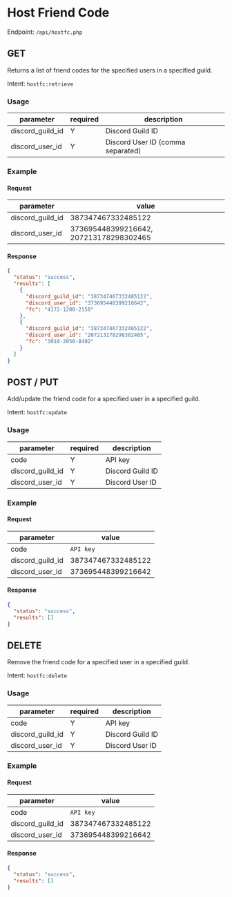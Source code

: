 # Host Friend Code
Endpoint: `/api/hostfc.php`

## GET
Returns a list of friend codes for the specified users in a specified guild.

Intent: `hostfc:retrieve`

### Usage

| parameter        | required | description                       |
| ---------------- | -------- | --------------------------------- |
| discord_guild_id | Y        | Discord Guild ID                  |
| discord_user_id  | Y        | Discord User ID (comma separated) |

### Example

#### Request

| parameter        | value                                  |
| ---------------- | -------------------------------------- |
| discord_guild_id | 387347467332485122                     |
| discord_user_id  | 373695448399216642, 207213178298302465 |

#### Response

```json
{
  "status": "success",
  "results": [
    {
      "discord_guild_id": "387347467332485122",
      "discord_user_id": "373695448399216642",
      "fc": "4172-1200-2150"
    },
    {
      "discord_guild_id": "387347467332485122",
      "discord_user_id": "207213178298302465",
      "fc": "3010-2050-8492"
    }
  ]
}
```

## POST / PUT
Add/update the friend code for a specified user in a specified guild.

Intent: `hostfc:update`

### Usage

| parameter        | required | description      |
| ---------------- | -------- | ---------------- |
| code             | Y        | API key          |
| discord_guild_id | Y        | Discord Guild ID |
| discord_user_id  | Y        | Discord User ID  |

### Example

#### Request

| parameter        | value              |
| ---------------- | ------------------ |
| code             | `API key`          |
| discord_guild_id | 387347467332485122 |
| discord_user_id  | 373695448399216642 |

#### Response 

```json
{
  "status": "success",
  "results": []
}
```

## DELETE
Remove the friend code for a specified user in a specified guild.

Intent: `hostfc:delete`

### Usage

| parameter        | required | description      |
| ---------------- | -------- | ---------------- |
| code             | Y        | API key          |
| discord_guild_id | Y        | Discord Guild ID |
| discord_user_id  | Y        | Discord User ID  |

### Example

#### Request

| parameter        | value              |
| ---------------- | ------------------ |
| code             | `API key`          |
| discord_guild_id | 387347467332485122 |
| discord_user_id  | 373695448399216642 |

#### Response

```json
{
  "status": "success",
  "results": []
}
```
